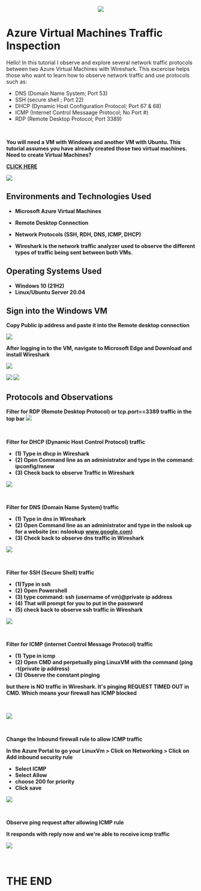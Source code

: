 <p align="center">
<img src="https://i.imgur.com/wJ6cg4s.png">
</p>

<h1>Azure Virtual Machines Traffic Inspection</h1>
Hello! In this tutorial I observe and explore several network traffic protocols between two Azure Virtual Machines with Wireshark. This excercise helps those who want to learn how to observe network traffic and use protocols such as: </p>                                                               

- DNS (Domain Name System; Port 53)
- SSH (secure shell ; Port 22)
- DHCP (Dynamic Host Configuration Protocol; Port 67 & 68)
- ICMP (Internet Control Messaage Protocol; No Port #)
- RDP (Remote Desktop Protocol; Port 3389)
<br />

<b> You will need a VM with Windows and another VM with Ubuntu. This tutorial assumes you have already created those two virtual machines. Need to create Virtual Machines?
                                                                 
<a href="https://github.com/AsiaPonder001/Resource-Groups-and-V-Ms">CLICK HERE</a>

<img src="https://i.imgur.com/xocmOjp.png">
</p>

<h2>Environments and Technologies Used</h2>

- Microsoft Azure Virtual Machines

- Remote Desktop Connection

- Network Protocols (SSH, RDH, DNS, ICMP, DHCP)

- Wireshark is the network traffic analyzer used to observe the different types of traffic being sent between both VMs.

<h2>Operating Systems Used </h2>

- Windows 10 (21H2)
- Linux/Ubuntu Server 20.04 


<h2> Sign into the Windows VM </h2>

<b> Copy Public ip address and paste it into the Remote desktop connection </b>

<img src="https://i.imgur.com/K79BJvW.png">

<b>After logging in to the VM, navigate to Microsoft Edge and Download and install Wireshark </b>

<img src="https://i.imgur.com/It0Ez7A.png">
<p>
<img src="i.https://imgur.com/IBt3KUh.png">
<img src="https://i.imgur.com/7PlTD8N.png">
</p>

<h2>Protocols and Observations </h2>
<b>Filter for RDP (Remote Desktop Protocol) or tcp.port==3389 traffic in the top bar</b>

<img src="https://i.imgur.com/xaqENca.png">
</p>
<br />


<b> Filter for DHCP (Dynamic Host Control Protocol) traffic </b>
- (1) Type in dhcp in Wireshark
- (2) Open Command line as an administrator and type in the command: ipconfig/renew
- (3) Check back to observe Traffic in Wireshark


<img src="https://i.imgur.com/LLUxpwa.png">
</p>
<br />


<b> Filter for DNS (Domain Name System) traffic</b>

- (1) Type in dns in Wireshark
- (2) Open Command line as an administrator and type in the nslook up for a website (ex: nslookup www.google.com)
- (3) Check back to observe dns traffic in Wireshark

<p>
<img src="https://i.imgur.com/KsiNQuO.png">
</p>
<br />


<b>Filter for SSH (Secure Shell) traffic </b>

- (1)Type in ssh
- (2) Open Powershell
- (3) type command: <b>ssh (username of vm)@private ip address</b>
- (4) That will prompt for you to put in the password
- (5) check back to observe ssh traffic in Wireshark

<p>
<img src="https://i.imgur.com/P5OasU5.png">
</p>
<br />


<b> Filter for ICMP (internet Control Message Protocol) traffic </b>

- (1) Type in icmp
- (2) Open CMD and perpetually ping LinuxVM with the command (ping -t(private ip address)
- (3) Observe the constant pinging

<p> but there is NO traffic in Wireshark. It's pinging REQUEST TIMED OUT in CMD. Which means your firewall has ICMP blocked </p>

<br />
<p>
<img src="https://i.imgur.com/RGR15Wg.png">
</p>
<br />

<b>Change the Inbound firewall rule to allow ICMP traffic</b>

<p>In the Azure Portal to go your LinuxVm > Click on Networking > Click on Add inbound security rule</p>

- Select ICMP
- Select Allow 
- choose 200 for priority
- Click save


<p>
<img src="https://i.imgur.com/YAtHAqw.png">
</p>
<br />


<b> Observe ping request after allowing ICMP rule </b> 

<p> It responds with reply now and we're able to receive icmp traffic </p>

<img src="https://i.imgur.com/tIMx7qw.png">
</p>
<br />

<H1> THE END </B>
